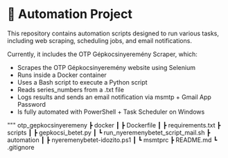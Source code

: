 # 🚀 Automation Project
This repository contains automation scripts designed to run various tasks, including web scraping, scheduling jobs, and email notifications.

Currently, it includes the OTP Gépkocsinyeremény Scraper, which:

- Scrapes the OTP Gépkocsinyeremény website using Selenium
- Runs inside a Docker container
- Uses a Bash script to execute a Python script
- Reads series_numbers from a .txt file
- Logs results and sends an email notification via msmtp + Gmail App Password
- Is fully automated with PowerShell + Task Scheduler on Windows

 """ otp_gepkocsinyeremeny
 ┣ docker
 ┃ ┣ Dockerfile
 ┃ ┣ requirements.txt
 ┣ scripts
 ┃ ┣ gepkocsi_betet.py
 ┃ ┗ run_nyeremenybetet_script_mail.sh
 ┣ automation
 ┃ ┣ nyeremenybetet-idozito.ps1
 ┃ ┗ msmtprc
 ┣ README.md
 ┗ .gitignore

